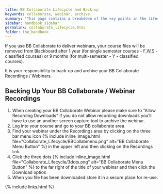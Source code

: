 ```yaml
---
title: BB Collaborate Lifecycle and Back-up
keywords: collaborate, webinar, archive
summary: "This page contains a breakdown of the key points in the lifecycle of a BB Collaborate webinar recording and how you can backup your recorded webinars."
sidebar: handbook_sidebar
permalink: collaborate_lifecycle.html
folder: the_handbook
---
```


If you use BB Collaborate to deliver webinars, your course files will be removed from Blackboard after 1 year (for single semester courses - F,W,S - classified courses) or 9 months (for multi-semester - Y - classified courses).

It is your responsibility to back-up and archive your BB Collaborate Recordings / Webinars.

## Backing Up Your BB Collaborate / Webinar Recordings

   1.	When creating your BB Collaborate Webinar please make sure to "Allow Recording Downloads" if you do not allow recording downloads you'll have to use an another screen capture tool to archive the webinar.
   2. Log into your course and go to your BB collaborate area.
   3.	Find your webinar under the Recordings area by clicking on the three bar menu icon {% include inline_image.html file="Collaborate_Lifecycle/BBCollabmenu.png"  alt="BB Collaborate Menu Button" %} in the upper left and then clicking on the Recordings link.
   4. Click the three dots {% include inline_image.html file="Collaborate_Lifecycle/3dots.png"  alt="BB Collaborate Menu Button" %} to the far right of the title of your webinar and then click the Download option.
   5. When you file has been downloaded store it in a secure place for re-use.


{% include links.html %}
